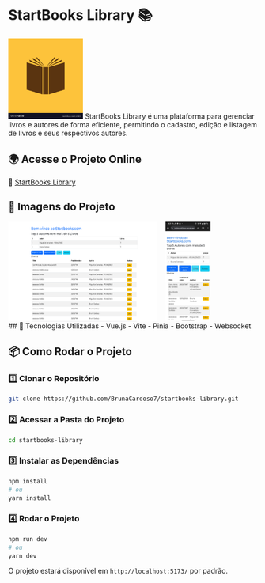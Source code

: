 # StartBooks Library 📚

<img src="public/book-icon-design-library-symbol-vector-11453831.jpg" alt="Versão Desktop" style="width: 30%; height: auto;">
StartBooks Library é uma plataforma para gerenciar livros e autores de forma eficiente, permitindo o cadastro, edição e listagem de livros e seus respectivos autores.

## 🌍 Acesse o Projeto Online
🔗 [StartBooks Library](https://startbookslibrary.vercel.app/)


## 📸 Imagens do Projeto

<div style="display: flex; gap: 16px;">
  <img src="public/desktopv.png" alt="Versão Desktop" style="width: 60%; height: auto;">
  <img src="public/mobilev.jpeg" alt="Versão Mobile" style="width: 18%; height: auto;">
</div>
## 🚀 Tecnologias Utilizadas
- Vue.js
- Vite
- Pinia
- Bootstrap
- Websocket
  

## 📦 Como Rodar o Projeto

### 1️⃣ Clonar o Repositório
```bash
git clone https://github.com/BrunaCardoso7/startbooks-library.git
```

### 2️⃣ Acessar a Pasta do Projeto
```bash
cd startbooks-library
```

### 3️⃣ Instalar as Dependências
```bash
npm install
# ou
yarn install
```

### 4️⃣ Rodar o Projeto
```bash
npm run dev
# ou
yarn dev
```

O projeto estará disponível em `http://localhost:5173/` por padrão.
